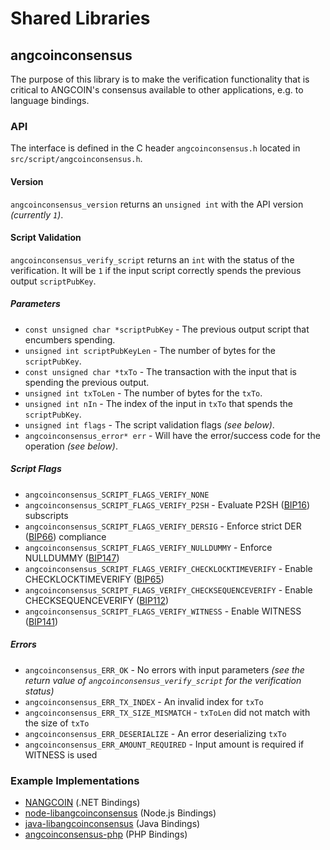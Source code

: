 Shared Libraries
================

## angcoinconsensus

The purpose of this library is to make the verification functionality that is critical to ANGCOIN's consensus available to other applications, e.g. to language bindings.

### API

The interface is defined in the C header `angcoinconsensus.h` located in `src/script/angcoinconsensus.h`.

#### Version

`angcoinconsensus_version` returns an `unsigned int` with the API version *(currently `1`)*.

#### Script Validation

`angcoinconsensus_verify_script` returns an `int` with the status of the verification. It will be `1` if the input script correctly spends the previous output `scriptPubKey`.

##### Parameters
- `const unsigned char *scriptPubKey` - The previous output script that encumbers spending.
- `unsigned int scriptPubKeyLen` - The number of bytes for the `scriptPubKey`.
- `const unsigned char *txTo` - The transaction with the input that is spending the previous output.
- `unsigned int txToLen` - The number of bytes for the `txTo`.
- `unsigned int nIn` - The index of the input in `txTo` that spends the `scriptPubKey`.
- `unsigned int flags` - The script validation flags *(see below)*.
- `angcoinconsensus_error* err` - Will have the error/success code for the operation *(see below)*.

##### Script Flags
- `angcoinconsensus_SCRIPT_FLAGS_VERIFY_NONE`
- `angcoinconsensus_SCRIPT_FLAGS_VERIFY_P2SH` - Evaluate P2SH ([BIP16](https://github.com/angcoin/bips/blob/master/bip-0016.mediawiki)) subscripts
- `angcoinconsensus_SCRIPT_FLAGS_VERIFY_DERSIG` - Enforce strict DER ([BIP66](https://github.com/angcoin/bips/blob/master/bip-0066.mediawiki)) compliance
- `angcoinconsensus_SCRIPT_FLAGS_VERIFY_NULLDUMMY` - Enforce NULLDUMMY ([BIP147](https://github.com/angcoin/bips/blob/master/bip-0147.mediawiki))
- `angcoinconsensus_SCRIPT_FLAGS_VERIFY_CHECKLOCKTIMEVERIFY` - Enable CHECKLOCKTIMEVERIFY ([BIP65](https://github.com/angcoin/bips/blob/master/bip-0065.mediawiki))
- `angcoinconsensus_SCRIPT_FLAGS_VERIFY_CHECKSEQUENCEVERIFY` - Enable CHECKSEQUENCEVERIFY ([BIP112](https://github.com/angcoin/bips/blob/master/bip-0112.mediawiki))
- `angcoinconsensus_SCRIPT_FLAGS_VERIFY_WITNESS` - Enable WITNESS ([BIP141](https://github.com/angcoin/bips/blob/master/bip-0141.mediawiki))

##### Errors
- `angcoinconsensus_ERR_OK` - No errors with input parameters *(see the return value of `angcoinconsensus_verify_script` for the verification status)*
- `angcoinconsensus_ERR_TX_INDEX` - An invalid index for `txTo`
- `angcoinconsensus_ERR_TX_SIZE_MISMATCH` - `txToLen` did not match with the size of `txTo`
- `angcoinconsensus_ERR_DESERIALIZE` - An error deserializing `txTo`
- `angcoinconsensus_ERR_AMOUNT_REQUIRED` - Input amount is required if WITNESS is used

### Example Implementations
- [NANGCOIN](https://github.com/NicolasDorier/NANGCOIN/blob/master/NANGCOIN/Script.cs#L814) (.NET Bindings)
- [node-libangcoinconsensus](https://github.com/bitpay/node-libangcoinconsensus) (Node.js Bindings)
- [java-libangcoinconsensus](https://github.com/dexX7/java-libangcoinconsensus) (Java Bindings)
- [angcoinconsensus-php](https://github.com/Bit-Wasp/angcoinconsensus-php) (PHP Bindings)
